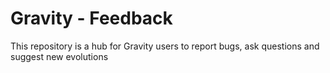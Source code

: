 
# Gravity - Feedback
This repository is a hub for Gravity users to report bugs, ask questions and suggest new evolutions
